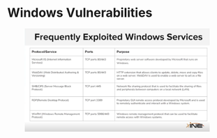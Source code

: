 # Windows Vulnerabilities

<figure><img src="../../../../.gitbook/assets/Screenshot 2025-07-04 215050.png" alt=""><figcaption></figcaption></figure>
